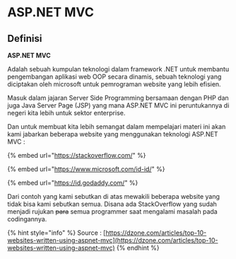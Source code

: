 # ASP.NET MVC

## Definisi

**ASP.NET MVC**

Adalah sebuah kumpulan teknologi dalam framework .NET untuk membantu pengembangan aplikasi web OOP secara dinamis, sebuah teknologi yang diciptakan oleh microsoft untuk pemrograman website yang lebih efisien.

Masuk dalam jajaran Server Side Programming bersamaan dengan PHP dan juga Java Server Page \(JSP\) yang mana ASP.NET  MVC ini peruntukannya di negeri kita lebih untuk sektor enterprise.

Dan untuk membuat kita lebih semangat dalam mempelajari materi ini akan kami jabarkan beberapa website yang menggunakan teknologi ASP.NET MVC :

{% embed url="https://stackoverflow.com/" %}

{% embed url="https://www.microsoft.com/id-id/" %}

{% embed url="https://id.godaddy.com/" %}

Dari contoh yang kami sebutkan di atas mewakili beberapa website yang tidak bisa kami sebutkan semua. Disana ada StackOverflow yang sudah menjadi rujukan ~~para~~ semua programmer saat mengalami masalah pada codingannya.

{% hint style="info" %}
 Source : [https://dzone.com/articles/top-10-websites-written-using-aspnet-mvc](https://dzone.com/articles/top-10-websites-written-using-aspnet-mvc)
{% endhint %}





